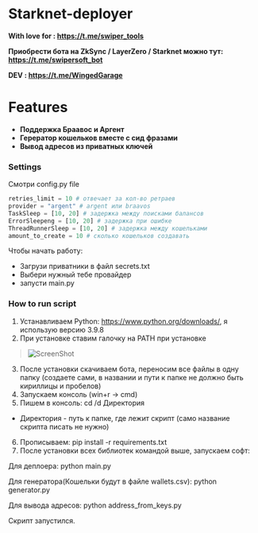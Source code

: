 # Starknet-deployer

**With love for : https://t.me/swiper_tools**

**Приобрести бота на ZkSync / LayerZero / Starknet можно тут: https://t.me/swipersoft_bot**

**DEV           : https://t.me/WingedGarage**


# Features

- **Поддержка Браавос и Аргент**
- **Герератор кошельков вместе с сид фразами**
- **Вывод адресов из приватных ключей**

### Settings

Смотри config.py file

~~~python
retries_limit = 10 # отвечает за кол-во ретраев
provider = "argent" # argent или braavos
TaskSleep = [10, 20] # задержка между поисками балансов
ErrorSleepeng = [10, 20] # задержка при ошибке
ThreadRunnerSleep = [10, 20] # задержка между кошельками
amount_to_create = 10 # сколько кошельков создавать

~~~

Чтобы начать работу:
 - Загрузи приватники в файл secrets.txt
 - Выбери нужный тебе провайдер
 - запусти main.py

### How to run script
1. Устанавливаем Python: https://www.python.org/downloads/, я использую версию 3.9.8
2. При установке ставим галочку на PATH при установке

>![ScreenShot](https://img2.teletype.in/files/19/03/19032fbe-1912-4bf4-aed6-0f304c9bf12e.png)

3. После установки скачиваем бота, переносим все файлы в одну папку (создаете сами, в названии и пути к папке не должно быть кириллицы и пробелов)
4. Запускаем консоль (win+r -> cmd)
5. Пишем в консоль:
cd /d Директория
* Директория - путь к папке, где лежит скрипт (само название скрипта писать не нужно)
6. Прописываем:
pip install -r requirements.txt
7. После установки всех библиотек командой выше, запускаем софт:

Для деплоера:
python main.py

Для генератора(Кошельки будут в файле wallets.csv):
python generator.py        


Для вывода адресов:
python address_from_keys.py

Скрипт запустился.

